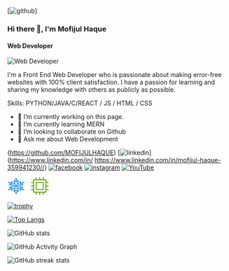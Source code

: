 [<img src='https://cdn.jsdelivr.net/npm/simple-icons@3.0.1/icons/github.svg' alt='github' height='40'>]
### Hi there 👋, I'm Mofijul Haque 
#### **Web Developer**
![**Web Developer**](https://scontent.fgau1-2.fna.fbcdn.net/v/t39.30808-6/272247105_1344791555956391_7313139962349424735_n.jpg?_nc_cat=109&ccb=1-7&_nc_sid=e3f864&_nc_ohc=5hNwtTbLkwMAX_O_PrH&_nc_ht=scontent.fgau1-2.fna&oh=00_AT9MmUyYYBR6bP-VAhi-SWRdUmteM7lLGa-fzKn3PlfLhA&oe=635B12FC)

I'm a Front End Web Developer who is passionate about making error-free websites with 100% client satisfaction. I have a passion for learning and sharing my knowledge with others as publicly as possible. 

Skills: PYTHON/JAVA/C/REACT / JS / HTML / CSS

- 🔭 I’m currently working on this page. 
- 🌱 I’m currently learning MERN 
- 👯 I’m looking to collaborate on Github 
- 💬 Ask me about Web Development 


(https://github.com/MOFIJULHAQUE)  [<img src='https://cdn.jsdelivr.net/npm/simple-icons@3.0.1/icons/linkedin.svg' alt='linkedin' height='40'>](https://www.linkedin.com/in/ https://www.linkedin.com/in/mofijul-haque-359941230//)  [<img src='https://cdn.jsdelivr.net/npm/simple-icons@3.0.1/icons/facebook.svg' alt='facebook' height='40'>](https://www.facebook.com/https://www.facebook.com/mofijul.hoque.52012/)  [<img src='https://cdn.jsdelivr.net/npm/simple-icons@3.0.1/icons/instagram.svg' alt='instagram' height='40'>](https://www.instagram.com/https://www.instagram.com/mofijul_haque//)  [<img src='https://cdn.jsdelivr.net/npm/simple-icons@3.0.1/icons/youtube.svg' alt='YouTube' height='40'>](https://www.youtube.com/channel/https://www.youtube.com/channel/UC0ZXPfuiWvZeubimUhPhN_A)  

<a href='https://archiveprogram.github.com/'><img src='https://raw.githubusercontent.com/acervenky/animated-github-badges/master/assets/acbadge.gif' width='40' height='40'></a> <a href='https://docs.github.com/en/developers'><img src='https://raw.githubusercontent.com/acervenky/animated-github-badges/master/assets/devbadge.gif' width='40' height='40'></a> 

[![trophy](https://github-profile-trophy.vercel.app/?username=MOFIJULHAQUE)](https://github.com/ryo-ma/github-profile-trophy)

[![Top Langs](https://github-readme-stats.vercel.app/api/top-langs/?username=MOFIJULHAQUE)](https://github.com/anuraghazra/github-readme-stats)

![GitHub stats](https://github-readme-stats.vercel.app/api?username=MOFIJULHAQUE&show_icons=true)  

![GitHub Activity Graph](https://activity-graph.herokuapp.com/graph?username=MOFIJULHAQUE)  

![GitHub streak stats](https://github-readme-streak-stats.herokuapp.com/?user=MOFIJULHAQUE)  

